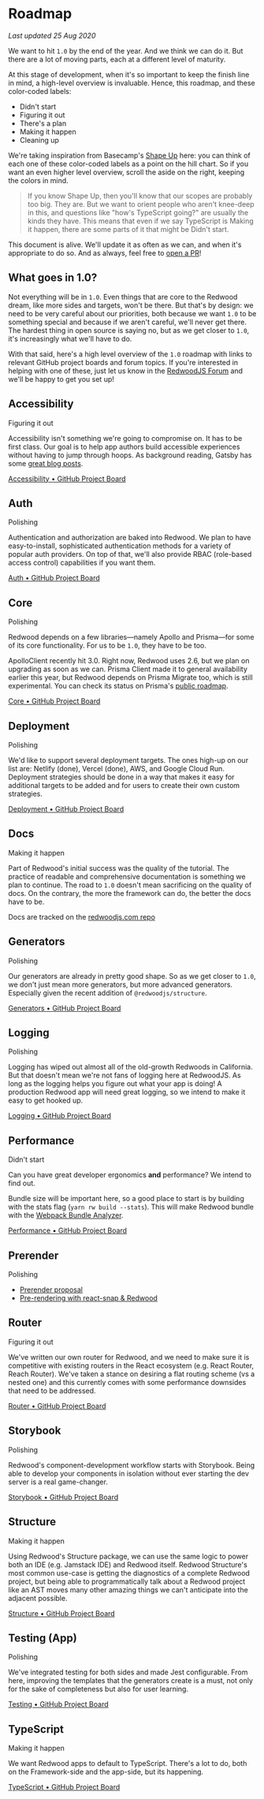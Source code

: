 # Roadmap

_Last updated 25 Aug 2020_

We want to hit `1.0` by the end of the year. And we think we can do it. But there are a lot of moving parts, each at a different level of maturity.

At this stage of development, when it's so important to keep the finish line in mind, a high-level overview is invaluable. Hence, this roadmap, and these color-coded labels:

- <span id="status-0" class="font-mono">Didn't start</span>
- <span id="status-1" class="font-mono">Figuring it out</span>
- <span id="status-2" class="font-mono">There's a plan</span>
- <span id="status-3" class="font-mono">Making it happen</span>
- <span id="status-4" class="font-mono">Cleaning up</span>

We're taking inspiration from Basecamp's [Shape Up](https://basecamp.com/shapeup/3.4-chapter-12#work-is-like-a-hill) here: you can think of each one of these color-coded labels as a point on the hill chart. So if you want an even higher level overview, scroll the aside on the right, keeping the colors in mind.

> If you know Shape Up, then you'll know that our scopes are probably too big. They are. But we want to orient people who aren't knee-deep in this, and questions like "how's TypeScript going?" are usually the kinds they have. This means that even if we say TypeScript is <span id="status-3" class="font-mono">Making it happen</span>, there are some parts of it that might be <span id="status-0" class="font-mono">Didn't start</span>.

This document is alive. We'll update it as often as we can, and when it's appropriate to do so. And as always, feel free to [open a PR](https://github.com/redwoodjs/redwood/blob/main/CONTRIBUTING.md)!

## What goes in 1.0?

Not everything will be in `1.0`. Even things that are core to the Redwood dream, like more sides and targets, won't be there. But that's by design: we need to be very careful about our priorities, both because we want `1.0` to be something special and because if we aren't careful, we'll never get there. The hardest thing in open source is saying no, but as we get closer to `1.0`, it's increasingly what we'll have to do.

With that said, here's a high level overview of the `1.0` roadmap with links to relevant GitHub project boards and forum topics. If you're interested in helping with one of these, just let us know in the [RedwoodJS Forum](https://community.redwoodjs.com/) and we'll be happy to get you set up!

## Accessibility

<span id="status-1" class="font-mono">Figuring it out</span>

Accessibility isn't something we're going to compromise on. It has to be first class. Our goal is to help app authors build accessible experiences without having to jump through hoops. As background reading, Gatsby has some [great blog posts](https://www.gatsbyjs.org/blog/2020-02-10-accessible-client-side-routing-improvements/).

[Accessibility • GitHub Project Board](https://github.com/redwoodjs/redwood/projects/5)

## Auth

<span id="status-4" class="font-mono">Polishing</span>

Authentication and authorization are baked into Redwood. We plan to have easy-to-install, sophisticated authentication methods for a variety of popular auth providers. On top of that, we'll also provide RBAC (role-based access control) capabilities if you want them.

[Auth • GitHub Project Board](https://github.com/redwoodjs/redwood/projects/6)

## Core

<span id="status-4" class="font-mono">Polishing</span>

Redwood depends on a few libraries&mdash;namely Apollo and Prisma&mdash;for some of its core functionality. For us to be `1.0`, they have to be too. 

ApolloClient recently hit 3.0. Right now, Redwood uses 2.6, but we plan on upgrading as soon as we can. Prisma Client made it to general availability earlier this year, but Redwood depends on Prisma Migrate too, which is still experimental. You can check its status on Prisma's [public roadmap](https://www.notion.so/Prisma-public-roadmap-50766227b779464ab98899accb98295f).

[Core • GitHub Project Board](https://github.com/redwoodjs/redwood/projects/14)

## Deployment

<span id="status-4" class="font-mono">Polishing</span>

We'd like to support several deployment targets. The ones high-up on our list are: Netlify (done), Vercel (done), AWS, and Google Cloud Run. Deployment strategies should be done in a way that makes it easy for additional targets to be added and for users to create their own custom strategies.

[Deployment • GitHub Project Board](https://github.com/redwoodjs/redwood/projects/9)

## Docs

<span id="status-3" class="font-mono">Making it happen</span>

Part of Redwood's initial success was the quality of the tutorial. The practice of readable and comprehensive documentation is something we plan to continue. The road to `1.0` doesn't mean sacrificing on the quality of docs. On the contrary, the more the framework can do, the better the docs have to be.

Docs are tracked on the [redwoodjs.com repo](https://github.com/redwoodjs/redwoodjs.com/projects/1)

## Generators

<span id="status-4" class="font-mono">Polishing</span>

Our generators are already in pretty good shape. So as we get closer to `1.0`, we don't just mean more generators, but more advanced generators. Especially given the recent addition of `@redwoodjs/structure`.

[Generators • GitHub Project Board](https://github.com/redwoodjs/redwood/projects/13)

## Logging

<span id="status-4" class="font-mono">Polishing</span>

Logging has wiped out almost all of the old-growth Redwoods in California. But that doesn't mean we're not fans of logging here at RedwoodJS. As long as the logging helps you figure out what your app is doing! A production Redwood app will need great logging, so we intend to make it easy to get hooked up.

[Logging • GitHub Project Board](https://github.com/redwoodjs/redwood/projects/7)

## Performance

<span id="status-0" class="font-mono">Didn't start</span>

Can you have great developer ergonomics **and** performance? We intend to find out.

Bundle size will be important here, so a good place to start is by building with the stats flag (`yarn rw build --stats`). This will make Redwood bundle with the [Webpack Bundle Analyzer](https://github.com/webpack-contrib/webpack-bundle-analyzer).

[Performance • GitHub Project Board](https://github.com/redwoodjs/redwood/projects/10)

## Prerender

<span id="status-4" class="font-mono">Polishing</span>

- [Prerender proposal](https://community.redwoodjs.com/t/prerender-proposal/849)
- [Pre-rendering with react-snap & Redwood](https://community.redwoodjs.com/t/pre-rendering-with-react-snap-redwood/863)

## Router

<span id="status-1" class="font-mono">Figuring it out</span>

We've written our own router for Redwood, and we need to make sure it is competitive with existing routers in the React ecosystem (e.g. React Router, Reach Router). We've taken a stance on desiring a flat routing scheme (vs a nested one) and this currently comes with some performance downsides that need to be addressed.

[Router • GitHub Project Board](https://github.com/redwoodjs/redwood/projects/11)

## Storybook

<span id="status-4" class="font-mono">Polishing</span>

Redwood's component-development workflow starts with Storybook. Being able to develop your components in isolation without ever starting the dev server is a real game-changer.

[Storybook • GitHub Project Board](https://github.com/redwoodjs/redwood/projects/8)

## Structure

<span id="status-3" class="font-mono">Making it happen</span>

Using Redwood's Structure package, we can use the same logic to power both an IDE (e.g. Jamstack IDE) and Redwood itself. Redwood Structure's most common use-case is getting the diagnostics of a complete Redwood project, but being able to programmatically talk about a Redwood project like an AST moves many other amazing things we can't anticipate into the adjacent possible.

[Structure • GitHub Project Board](https://github.com/redwoodjs/redwood/projects/12)

## Testing (App)

<span id="status-4" class="font-mono">Polishing</span>

We've integrated testing for both sides and made Jest configurable. From here, improving the templates that the generators create is a must, not only for the sake of completeness but also for user learning.

[Testing • GitHub Project Board](https://github.com/redwoodjs/redwood/projects/4)

## TypeScript

<span id="status-3" class="font-mono">Making it happen</span>

We want Redwood apps to default to TypeScript. There's a lot to do, both on the Framework-side and the app-side, but its happening.

[TypeScript • GitHub Project Board](https://github.com/redwoodjs/redwood/projects/2)

